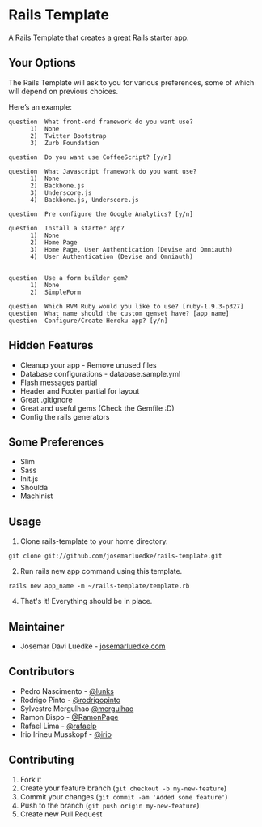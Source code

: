 # Rails Template

A Rails Template that creates a great Rails starter app.

## Your Options

The Rails Template will ask to you for various preferences, some of which will depend on previous choices.

Here’s an example:

```
question  What front-end framework do you want use?
      1)  None
      2)  Twitter Bootstrap
      3)  Zurb Foundation

question  Do you want use CoffeeScript? [y/n]

question  What Javascript framework do you want use?
      1)  None
      2)  Backbone.js
      3)  Underscore.js
      4)  Backbone.js, Underscore.js

question  Pre configure the Google Analytics? [y/n]

question  Install a starter app?
      1)  None
      2)  Home Page
      3)  Home Page, User Authentication (Devise and Omniauth)
      4)  User Authentication (Devise and Omniauth)


question  Use a form builder gem?
      1)  None
      2)  SimpleForm

question  Which RVM Ruby would you like to use? [ruby-1.9.3-p327]
question  What name should the custom gemset have? [app_name]
question  Configure/Create Heroku app? [y/n]
```

## Hidden Features

- Cleanup your app - Remove unused files
- Database configurations - database.sample.yml
- Flash messages partial
- Header and Footer partial for layout
- Great .gitignore
- Great and useful gems (Check the Gemfile :D)
- Config the rails generators

## Some Preferences

- Slim
- Sass
- Init.js
- Shoulda
- Machinist


## Usage

1. Clone rails-template to your home directory.
```
git clone git://github.com/josemarluedke/rails-template.git
```

2. Run rails new app command using this template.
```
rails new app_name -m ~/rails-template/template.rb
```

4. That's it! Everything should be in place.


## Maintainer

- Josemar Davi Luedke - [josemarluedke.com](http://josemarluedke.com)

## Contributors

- Pedro Nascimento - [@lunks](https://github.com/lunks)
- Rodrigo Pinto - [@rodrigopinto](https://github.com/rodrigopinto)
- Sylvestre Mergulhao [@mergulhao](https://github.com/mergulhao)
- Ramon Bispo - [@RamonPage](https://github.com/RamonPage)
- Rafael Lima - [@rafaelp](https://github.com/rafaelp)
- Irio Irineu Musskopf - [@irio](https://github.com/irio)

## Contributing

1. Fork it
2. Create your feature branch (`git checkout -b my-new-feature`)
3. Commit your changes (`git commit -am 'Added some feature'`)
4. Push to the branch (`git push origin my-new-feature`)
5. Create new Pull Request
